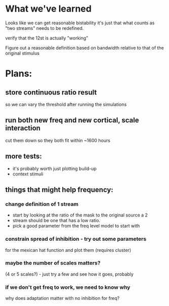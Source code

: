 
# What we've learned
Looks like we can get reasonable bistability
it's just that what counts as "two streams" needs to be redefined.

verify that the 12st is actually "working"

Figure out a reasonable definition based on bandwidth relative
to that of the original stimulus

# Plans:

## store continuous ratio result
so we can vary the threshold after running the simulations

## run both new freq and new cortical, scale interaction

cut them down so they both fit within ~1600 hours

## more tests:
* it's probably worth just plotting build-up
* context stimuli

## things that might help frequency:

### change definition of 1 stream

* start by looking at the ratio of the mask to the original source a 2
* stream should be one that has a low ratio.
* pick a good parameter from the freq level model to start with

### constrain spread of inhibition - try out some parameters
for the mexican hat function and plot them (requires cluster)

### maybe the number of scales matters? 
(4 or 5 scales?) - just try a few and see
how it goes, probably

### if we don't get freq to work, we need to know why
why does adaptation matter with no inhibition for freq?
